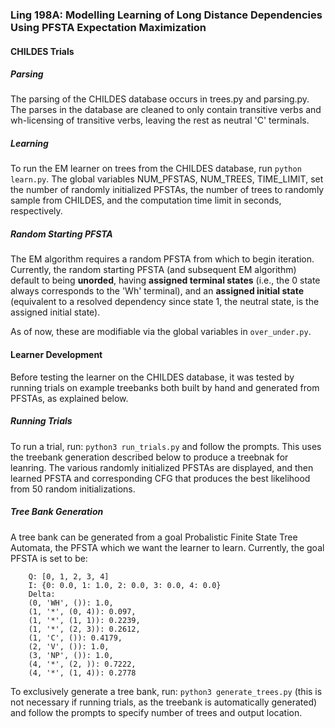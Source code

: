 ### Ling 198A: Modelling Learning of Long Distance Dependencies Using PFSTA Expectation Maximization


#### CHILDES Trials

##### Parsing
The parsing of the CHILDES database occurs in trees.py and parsing.py. The parses in the database are cleaned to only contain transitive verbs and wh-licensing of transitive verbs, leaving the rest as neutral 'C' terminals.

##### Learning
To run the EM learner on trees from the CHILDES database, run ```python learn.py```. The global variables NUM_PFSTAS, NUM_TREES, TIME_LIMIT, set the number of randomly initialized PFSTAs, the number of trees to randomly sample from CHILDES, and the computation time limit in seconds, respectively.

##### Random Starting PFSTA
The EM algorithm requires a random PFSTA from which to begin iteration. Currently, the random starting PFSTA (and subsequent EM algorithm) default to being **unorded**, having **assigned terminal states** (i.e., the 0 state always corresponds to the 'Wh' terminal), and an **assigned initial state** (equivalent to a resolved dependency since state 1, the neutral state, is the assigned initial state). 

As of now, these are modifiable via the global variables in ```over_under.py```.

#### Learner Development
Before testing the learner on the CHILDES database, it was tested by running trials on example treebanks both built by hand and generated from PFSTAs, as explained below.


##### Running Trials
To run a trial, run: ```python3 run_trials.py``` and follow the prompts. This uses the treebank generation described below to produce a treebnak for leanring.  The various randomly initialized PFSTAs are displayed, and then learned PFSTA and corresponding CFG that produces the best likelihood from 50 random initializations.

##### Tree Bank Generation
A tree bank can be generated from a goal Probalistic Finite State Tree Automata, the PFSTA which we want the learner to learn.
Currently, the goal PFSTA is set to be: 

```
    Q: [0, 1, 2, 3, 4]
    I: {0: 0.0, 1: 1.0, 2: 0.0, 3: 0.0, 4: 0.0}
    Delta:
    (0, 'WH', ()): 1.0,
    (1, '*', (0, 4)): 0.097,
    (1, '*', (1, 1)): 0.2239,
    (1, '*', (2, 3)): 0.2612,
    (1, 'C', ()): 0.4179,
    (2, 'V', ()): 1.0,
    (3, 'NP', ()): 1.0,
    (4, '*', (2, )): 0.7222,
    (4, '*', (1, 4)): 0.2778                         
```
To exclusively generate a tree bank, run: ```python3 generate_trees.py``` (this is not necessary if running trials, as the treebank is automatically generated) and follow the prompts to specify number of trees and output location. 



